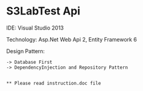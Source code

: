 # S3LabTest Api

IDE: Visual Studio 2013

Technology: Asp.Net Web Api 2, Entity Framework 6

Design Pattern:

	-> Database First
	-> DependencyInjection and Repository Pattern

	
	** Please read instruction.doc file 